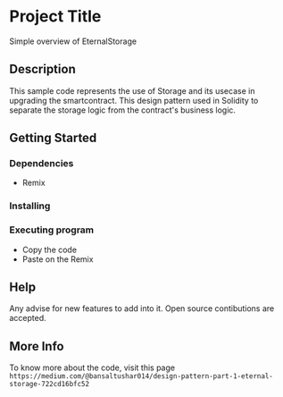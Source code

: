 # Project Title

Simple overview of EternalStorage

## Description

This sample code represents the use of Storage and its usecase in upgrading the smartcontract. This design pattern used in Solidity to separate the storage logic from the contract's business logic. 


## Getting Started

### Dependencies

* Remix


### Installing


### Executing program

* Copy the code
* Paste on the Remix

## Help

Any advise for new features to add into it. Open source contibutions are accepted. 


## More Info 

To know more about the code, visit this page `https://medium.com/@bansaltushar014/design-pattern-part-1-eternal-storage-722cd16bfc52`